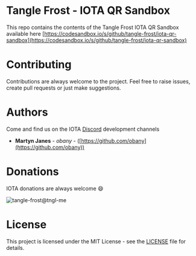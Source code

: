 # Tangle Frost - IOTA QR Sandbox

This repo contains the contents of the Tangle Frost IOTA QR Sandbox available here [https://codesandbox.io/s/github/tangle-frost/iota-qr-sandbox](https://codesandbox.io/s/github/tangle-frost/iota-qr-sandbox)

# Contributing

Contributions are always welcome to the project. Feel free to raise issues, create pull requests or just make suggestions.

# Authors

Come and find us on the IOTA [Discord](https://discordapp.com/invite/fNGZXvh) development channels

* **Martyn Janes** - *obany* - ([https://github.com/obany](https://github.com/obany))

# Donations

IOTA donations are always welcome :smile:

![tangle-frost@tngl-me](https://cdn.tngl.me/tngl-me/tangle-frost/qr.svg)

# License

This project is licensed under the MIT License - see the [LICENSE](https://github.com/tangle-frost/iota-qr-sandbox/blob/master/LICENSE) file for details.
